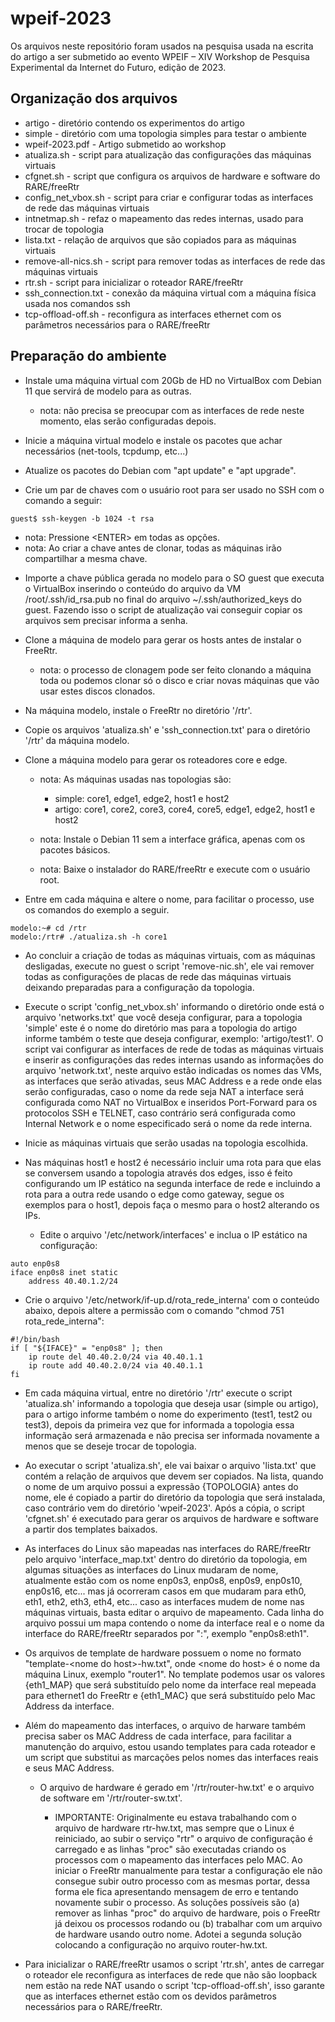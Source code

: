 # wpeif-2023

Os arquivos neste repositório foram usados na pesquisa usada na escrita do artigo a ser submetido ao evento WPEIF – XIV Workshop de Pesquisa Experimental da Internet do Futuro, edição de 2023.

## Organização dos arquivos

- artigo - diretório contendo os experimentos do artigo
- simple - diretório com uma topologia simples para testar o ambiente
- wpeif-2023.pdf - Artigo submetido ao workshop
- atualiza.sh - script para atualização das configurações das máquinas virtuais
- cfgnet.sh - script que configura os arquivos de hardware e software do RARE/freeRtr
- config_net_vbox.sh - script para criar e configurar todas as interfaces de rede das máquinas virtuais
- intnetmap.sh - refaz o mapeamento das redes internas, usado para trocar de topologia
- lista.txt - relação de arquivos que são copiados para as máquinas virtuais
- remove-all-nics.sh - script para remover todas as interfaces de rede das máquinas virtuais
- rtr.sh - script para inicializar o roteador RARE/freeRtr
- ssh_connection.txt - conexão da máquina virtual com a máquina física usada nos comandos ssh
- tcp-offload-off.sh - reconfigura as interfaces ethernet com os parâmetros necessários para o RARE/freeRtr

## Preparação do ambiente

* Instale uma máquina virtual com 20Gb de HD no VirtualBox com Debian 11 que servirá de modelo para as outras.

  - nota: não precisa se preocupar com as interfaces de rede neste momento, elas serão configuradas depois.


* Inicie a máquina virtual modelo e instale os pacotes que achar necessários (net-tools, tcpdump, etc...)

* Atualize os pacotes do Debian com "apt update" e "apt upgrade".

* Crie um par de chaves com o usuário root para ser usado no SSH com o comando a seguir:
```
guest$ ssh-keygen -b 1024 -t rsa
```
  - nota: Pressione \<ENTER\> em todas as opções.
  - nota: Ao criar a chave antes de clonar, todas as máquinas irão compartilhar a mesma chave.

* Importe a chave pública gerada no modelo para o SO guest que executa o VirtualBox inserindo o conteúdo do arquivo da VM /root/.ssh/id_rsa.pub no final do arquivo ~/.ssh/authorized_keys do guest. Fazendo isso o script de atualização vai conseguir copiar os arquivos sem precisar informa a senha.


* Clone a máquina de modelo para gerar os hosts antes de instalar o FreeRtr.

  - nota: o processo de clonagem pode ser feito clonando a máquina toda ou podemos clonar só o disco e criar novas máquinas que vão usar estes discos clonados.

  
* Na máquina modelo, instale o FreeRtr no diretório '/rtr'.


* Copie os arquivos 'atualiza.sh' e 'ssh_connection.txt' para o diretório '/rtr' da máquina modelo.


* Clone a máquina modelo para gerar os roteadores core e edge.

  - nota: As máquinas usadas nas topologias são:
    - simple: core1, edge1, edge2, host1 e host2
    - artigo: core1, core2, core3, core4, core5, edge1, edge2, host1 e host2

  - nota: Instale o Debian 11 sem a interface gráfica, apenas com os pacotes básicos.
  - nota: Baixe o instalador do RARE/freeRtr e execute com o usuário root.

* Entre em cada máquina e altere o nome, para facilitar o processo, use os comandos do exemplo a seguir.

```
modelo:~# cd /rtr
modelo:/rtr# ./atualiza.sh -h core1
```

* Ao concluir a criação de todas as máquinas virtuais, com as máquinas desligadas, execute no guest o script 'remove-nic.sh', ele vai remover todas as configurações de placas de rede das máquinas virtuais deixando preparadas para a configuração da topologia.


* Execute o script 'config_net_vbox.sh' informando o diretório onde está o arquivo 'networks.txt' que você deseja configurar, para a topologia 'simple' este é o nome do diretório mas para a topologia do artigo informe também o teste que deseja configurar, exemplo: 'artigo/test1'. O script vai configurar as interfaces de rede de todas as máquinas virtuais e inserir as configurações das redes internas usando as informações do arquivo 'network.txt', neste arquivo estão indicadas os nomes das VMs, as interfaces que serão ativadas, seus MAC Address e a rede onde elas serão configuradas, caso o nome da rede seja NAT a interface será configurada como NAT no VirtualBox e inseridos Port-Forward para os protocolos SSH e TELNET, caso contrário será configurada como Internal Network e o nome especificado será o nome da rede interna.


* Inicie as máquinas virtuais que serão usadas na topologia escolhida.


* Nas máquinas host1 e host2 é necessário incluir uma rota para que elas se conversem usando a topologia através dos edges, isso é feito configurando um IP estático na segunda interface de rede e incluindo a rota para a outra rede usando o edge como gateway, segue os exemplos para o host1, depois faça o mesmo para o host2 alterando os IPs.

  - Edite o arquivo '/etc/network/interfaces' e inclua o IP estático na configuração:
```
auto enp0s8
iface enp0s8 inet static
    address 40.40.1.2/24
```
  - Crie o arquivo '/etc/network/if-up.d/rota_rede_interna' com o conteúdo abaixo, depois altere a permissão com o comando "chmod 751 rota_rede_interna":
```
#!/bin/bash
if [ "${IFACE}" = "enp0s8" ]; then
    ip route del 40.40.2.0/24 via 40.40.1.1
    ip route add 40.40.2.0/24 via 40.40.1.1
fi
```


* Em cada máquina virtual, entre no diretório '/rtr' execute o script 'atualiza.sh' informando a topologia que deseja usar (simple ou artigo), para o artigo informe também o nome do experimento (test1, test2 ou test3), depois da primeira vez que for informada a topologia essa informação será armazenada e não precisa ser informada novamente a menos que se deseje trocar de topologia.


* Ao executar o script 'atualiza.sh', ele vai baixar o arquivo 'lista.txt' que contém a relação de arquivos que devem ser copiados. Na lista, quando o nome de um arquivo possui a expressão {TOPOLOGIA} antes do nome, ele é copiado a partir do diretório da topologia que será instalada, caso contrário vem do diretório 'wpeif-2023'. Após a cópia, o script 'cfgnet.sh' é executado para gerar os arquivos de hardware e software a partir dos templates baixados.


* As interfaces do Linux são mapeadas nas interfaces do RARE/freeRtr pelo arquivo 'interface_map.txt' dentro do diretório da topologia, em algumas situações as interfaces do Linux mudaram de nome, atualmente estão com os nome enp0s3, enp0s8, enp0s9, enp0s10, enp0s16, etc... mas já ocorreram casos em que mudaram para eth0, eth1, eth2, eth3, eth4, etc... caso as interfaces mudem de nome nas máquinas virtuais, basta editar o arquivo de mapeamento. Cada linha do arquivo possui um mapa contendo o nome da interface real e o nome da interface do RARE/freeRtr separados por ":", exemplo "enp0s8:eth1".


* Os arquivos de template de hardware possuem o nome no formato "template-\<nome do host\>-hw.txt", onde \<nome do host\> é o nome da máquina Linux, exemplo "router1". No template podemos usar os valores {eth1_MAP} que será substituído pelo nome da interface real mepeada para ethernet1 do FreeRtr e {eth1_MAC} que será substituído pelo Mac Address da interface.


* Além do mapeamento das interfaces, o arquivo de harware também precisa saber os MAC Address de cada interface, para facilitar a manutenção do arquivo, estou usando templates para cada roteador e um script que substitui as marcações pelos nomes das interfaces reais e seus MAC Address.

  - O arquivo de hardware é gerado em '/rtr/router-hw.txt' e o arquivo de software em '/rtr/router-sw.txt'.

    - IMPORTANTE: Originalmente eu estava trabalhando com o arquivo de hardware rtr-hw.txt, mas sempre que o Linux é reiniciado, ao subir o serviço "rtr" o arquivo de configuração é carregado e as linhas "proc" são executadas criando os processos com o mapeamento das interfaces pelo MAC. Ao iniciar o FreeRtr manualmente para testar a configuração ele não consegue subir outro processo com as mesmas portar, dessa forma ele fica apresentando mensagem de erro e tentando novamente subir o processo. As soluções possíveis são (a) remover as linhas "proc" do arquivo de hardware, pois o FreeRtr já deixou os processos rodando ou (b) trabalhar com um arquivo de hardware usando outro nome. Adotei a segunda solução colocando a configuração no arquivo router-hw.txt.


* Para inicializar o RARE/freeRtr usamos o script 'rtr.sh', antes de carregar o roteador ele reconfigura as interfaces de rede que não são loopback nem estão na rede NAT usando o script 'tcp-offload-off.sh', isso garante que as interfaces ethernet estão com os devidos parâmetros necessários para o RARE/freeRtr.
